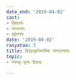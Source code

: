 ```yaml
---
date_end: '2019-04-02'
cast:
- विश्वासः
- नागरत्ना
- सुप्रत्ययः
date: '2019-04-02'
rasyataa: 5
title: विद्यागृहजिगमिषा नागरत्नायाः
topic:
- नयन्तृ-भृत्य-विवादः

---
```

